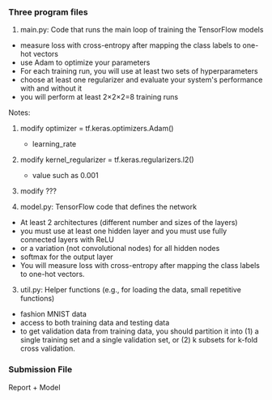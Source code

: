 ### Three program files
1. main.py: Code that runs the main loop of training the TensorFlow models
- measure loss with cross-entropy after mapping the class labels to one-hot vectors
- use Adam to optimize your parameters
- For each training run, you will use at least two sets of hyperparameters
- choose at least one regularizer and evaluate your system's performance with and without it
- you will perform at least 2×2×2=8 training runs

Notes:
 1. modify optimizer = tf.keras.optimizers.Adam()
    - learning_rate
 2. modify kernel_regularizer = tf.keras.regularizers.l2()
    - value such as 0.001
 3. modify ???

2. model.py: TensorFlow code that defines the network
- At least 2 architectures (different number and sizes of the layers)
- you must use at least one hidden layer and you must use fully connected layers with ReLU
- or a variation (not convolutional nodes) for all hidden nodes
- softmax for the output layer
- You will measure loss with cross-entropy after mapping the class labels to one-hot vectors.
 
3. util.py: Helper functions (e.g., for loading the data, small repetitive functions)
- fashion MNIST data
- access to both training data and testing data
- to get validation data from training data, you should partition it into (1) a single training set and a single validation set, or (2) k subsets for k-fold cross validation.

### Submission File
Report + Model
